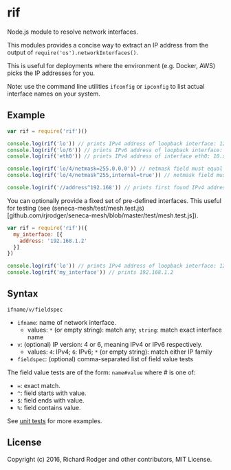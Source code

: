 # rif
Node.js module to resolve network interfaces.

This modules provides a concise way to extract an IP address from the
output of `require('os').networkInterfaces()`.

This is useful for deployments where the environment (e.g. Docker,
AWS) picks the IP addresses for you.

Note: use the command line utilities `ifconfig` or `ipconfig` to list
actual interface names on your system.


## Example


```js
var rif = require('rif')()

console.log(rif('lo')) // prints IPv4 address of loopback interface: 127.0.0.1
console.log(rif('lo/6')) // prints IPv6 address of loopback interface: ::1
console.log(rif('eth0')) // prints IPv4 address of interface eth0: 10.x.x.x (depends on your system!)

console.log(rif('lo/4/netmask=255.0.0.0')) // netmask field must equal 255.0.0.0
console.log(rif('lo/4/netmask^255,internal=true')) // netmask field must start with 255 and internal field must have value true

console.log(rif('//address^192.168')) // prints first found IPv4 address of any interface, where address starts with 192.168
```

You can optionally provide a fixed set of pre-defined interfaces. This useful for testing (see (seneca-mesh/test/mesh.test.js)[github.com/rjrodger/seneca-mesh/blob/master/test/mesh.test.js]).


```js
var rif = require('rif')({
  my_interface: [{
    address: '192.168.1.2'
  }]
})

console.log(rif('lo')) // prints IPv4 address of loopback interface: 127.0.0.1
console.log(rif('my_interface')) // prints 192.168.1.2
```

## Syntax

`ifname/v/fieldspec`

  * `ifname`: name of network interface.
    * values: `*` (or empty string): match any; `string`: match exact interface name
  * `v`: (optional) IP version: 4 or 6, meaning IPv4 or IPv6 respectively.
      * values: `4`: IPv4; `6`: IPv6; `*` (or empty string): match either IP family
  * `fieldspec`: (optional) comma-separated list of field value tests
  
The field value tests are of the form: `name#value` where # is one of:

  * `=`: exact match.
  * `^`: field starts with value.
  * `$`: field ends with value.
  * `%`: field contains value.

See [unit tests](../master/test/rif.test.js) for more examples.


## License
Copyright (c) 2016, Richard Rodger and other contributors, MIT License.


